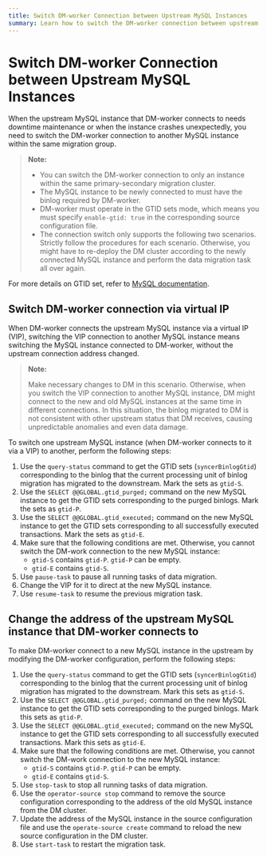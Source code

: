 ```yaml
---
title: Switch DM-worker Connection between Upstream MySQL Instances
summary: Learn how to switch the DM-worker connection between upstream MySQL instances.
---
```


# Switch DM-worker Connection between Upstream MySQL Instances

When the upstream MySQL instance that DM-worker connects to needs downtime maintenance or when the instance crashes unexpectedly, you need to switch the DM-worker connection to another MySQL instance within the same migration group.

> **Note:**
>
> - You can switch the DM-worker connection to only an instance within the same primary-secondary migration cluster.
> - The MySQL instance to be newly connected to must have the binlog required by DM-worker.
> - DM-worker must operate in the GTID sets mode, which means you must specify `enable-gtid: true` in the corresponding source configuration file.
> - The connection switch only supports the following two scenarios. Strictly follow the procedures for each scenario. Otherwise, you might have to re-deploy the DM cluster according to the newly connected MySQL instance and perform the data migration task all over again.

For more details on GTID set, refer to [MySQL documentation](https://dev.mysql.com/doc/refman/5.7/en/migration-gtids-concepts.html#migration-gtids-concepts-gtid-sets).

## Switch DM-worker connection via virtual IP

When DM-worker connects the upstream MySQL instance via a virtual IP (VIP), switching the VIP connection to another MySQL instance means switching the MySQL instance connected to DM-worker, without the upstream connection address changed.

> **Note:**
>
> Make necessary changes to DM in this scenario. Otherwise, when you switch the VIP connection to another MySQL instance, DM might connect to the new and old MySQL instances at the same time in different connections. In this situation, the binlog migrated to DM is not consistent with other upstream status that DM receives, causing unpredictable anomalies and even data damage.

To switch one upstream MySQL instance (when DM-worker connects to it via a VIP) to another, perform the following steps:

1. Use the `query-status` command to get the GTID sets (`syncerBinlogGtid`) corresponding to the binlog that the current processing unit of binlog migration has migrated to the downstream. Mark the sets as `gtid-S`.
2. Use the `SELECT @@GLOBAL.gtid_purged;` command on the new MySQL instance to get the GTID sets corresponding to the purged binlogs. Mark the sets as `gtid-P`.
3. Use the `SELECT @@GLOBAL.gtid_executed;` command on the new MySQL instance to get the GTID sets corresponding to all successfully executed transactions. Mark the sets as `gtid-E`.
4. Make sure that the following conditions are met. Otherwise, you cannot switch the DM-work connection to the new MySQL instance:
    - `gtid-S` contains `gtid-P`. `gtid-P` can be empty.
    - `gtid-E` contains `gtid-S`.
5. Use `pause-task` to pause all running tasks of data migration.
6. Change the VIP for it to direct at the new MySQL instance.
7. Use `resume-task` to resume the previous migration task.

## Change the address of the upstream MySQL instance that DM-worker connects to

To make DM-worker connect to a new MySQL instance in the upstream by modifying the DM-worker configuration, perform the following steps:

1. Use the `query-status` command to get the GTID sets (`syncerBinlogGtid`) corresponding to the binlog that the current processing unit of binlog migration has migrated to the downstream. Mark this sets as `gtid-S`.
2. Use the `SELECT @@GLOBAL.gtid_purged;` command on the new MySQL instance to get the GTID sets corresponding to the purged binlogs. Mark this sets as `gtid-P`.
3. Use the `SELECT @@GLOBAL.gtid_executed;` command on the new MySQL instance to get the GTID sets corresponding to all successfully executed transactions. Mark this sets as `gtid-E`.
4. Make sure that the following conditions are met. Otherwise, you cannot switch the DM-work connection to the new MySQL instance:
    - `gtid-S` contains `gtid-P`. `gtid-P` can be empty.
    - `gtid-E` contains `gtid-S`.
5. Use `stop-task` to stop all running tasks of data migration.
6. Use the `operator-source stop` command to remove the source configuration corresponding to the address of the old MySQL instance from the DM cluster.
7. Update the address of the MySQL instance in the source configuration file and use the `operate-source create` command to reload the new source configuration in the DM cluster.
8. Use `start-task` to restart the migration task.
